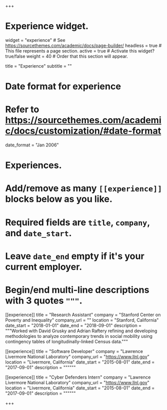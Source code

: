 +++
# Experience widget.
widget = "experience"  # See https://sourcethemes.com/academic/docs/page-builder/
headless = true  # This file represents a page section.
active = true  # Activate this widget? true/false
weight = 40  # Order that this section will appear.

title = "Experience"
subtitle = ""

# Date format for experience
#   Refer to https://sourcethemes.com/academic/docs/customization/#date-format
date_format = "Jan 2006"

# Experiences.
#   Add/remove as many `[[experience]]` blocks below as you like.
#   Required fields are `title`, `company`, and `date_start`.
#   Leave `date_end` empty if it's your current employer.
#   Begin/end multi-line descriptions with 3 quotes `"""`.
[[experience]]
  title = "Research Assistant"
  company = "Stanford Center on Poverty and Inequality"
  company_url = ""
  location = "Stanford, California"
  date_start = "2018-01-01"
  date_end = "2018-09-01"
  description = """Worked with David Grusky and Adrian Raftery refining and developing methodologies to analyze contemporary trends in social mobility using contingency tables of longitudinally-linked Census data."""

[[experience]]
  title = "Software Developer"
  company = "Lawrence Livermore National Laboratory"
  company_url = "https://www.llnl.gov"
  location = "Livermore, California"
  date_start = "2015-08-01"
  date_end = "2017-09-01"
  description = """"""

[[experience]]
  title = "Cyber Defenders Intern"
  company = "Lawrence Livermore National Laboratory"
  company_url = "https://www.llnl.gov"
  location = "Livermore, California"
  date_start = "2015-08-01"
  date_end = "2017-09-01"
  description = """"""

+++
